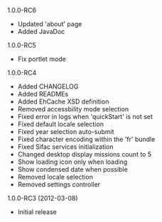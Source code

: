 1.0.0-RC6

  * Updated 'about' page
  * Added JavaDoc


1.0.0-RC5

  * Fix portlet mode


1.0.0-RC4

  * Added CHANGELOG
  * Added READMEs
  * Added EhCache XSD definition
  * Removed accessbility mode selection
  * Fixed error in logs when 'quickStart' is not set 
  * Fixed default locale selection
  * Fixed year selection auto-submit
  * Fixed character encoding within the 'fr' bundle
  * Fixed Sifac services initialization
  * Changed desktop display missions count to 5
  * Show loading icon only when loading
  * Show condensed date when possible
  * Removed locale selection
  * Removed settings controller


1.0.0-RC3 (2012-03-08)

  * Initial release
